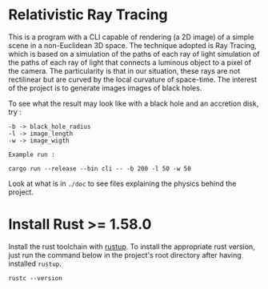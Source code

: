 # Relativistic Ray Tracing

This is a program with a CLI  capable of rendering (a 2D image) of a simple scene in a non-Euclidean 3D space.  The technique adopted is Ray Tracing, which is based on a simulation of the paths of each ray of light simulation of the paths of each ray of light that connects a luminous object to a pixel of the camera. The particularity is that in our situation, these rays are not rectilinear but are curved by the local curvature of space-time.  The interest of the project is to generate images images of black holes.

To see what the result may look like with a black hole and an accretion disk, try :

    -b -> black_hole_radius
    -l -> image_length
    -w -> image_wigth
    
    Example run :
    
    cargo run --release --bin cli -- -b 200 -l 50 -w 50


Look at what is in `./doc` to see files explaining the physics behind the project.

# Install Rust >= 1.58.0

Install the rust toolchain with [rustup](https://rustup.rs/).
To install the appropriate rust version, just run the command below in the
project's root directory after having installed `rustup`.

    rustc --version


